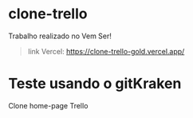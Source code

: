 # clone-trello

Trabalho realizado no Vem Ser!

> link Vercel: <https://clone-trello-gold.vercel.app/>

# Teste usando o gitKraken

Clone home-page Trello
